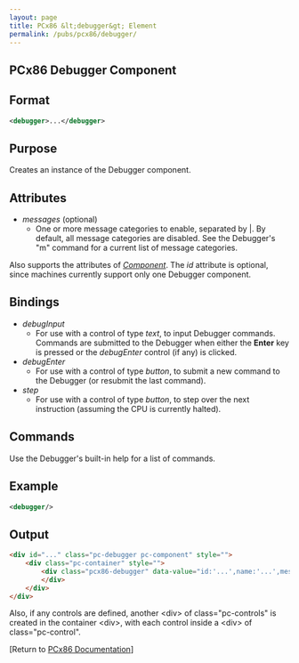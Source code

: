 ```yaml
---
layout: page
title: PCx86 &lt;debugger&gt; Element
permalink: /pubs/pcx86/debugger/
---
```


PCx86 Debugger Component
------------------------

Format
------

```xml
<debugger>...</debugger>
```

Purpose
-------

Creates an instance of the Debugger component.

Attributes
----------

* *messages* (optional)
	* One or more message categories to enable, separated by |. By default, all message categories are disabled.
	See the Debugger's "m" command for a current list of message categories.

Also supports the attributes of *[Component](/pubs/pcx86/component/)*. The *id* attribute is optional, since machines
currently support only one Debugger component.

Bindings
--------

* *debugInput*
	* For use with a control of type *text*, to input Debugger commands.  Commands are submitted to the Debugger
	when either the **Enter** key is pressed or the *debugEnter* control (if any) is clicked.
* *debugEnter*
	* For use with a control of type *button*, to submit a new command to the Debugger (or resubmit the last command).
* *step*
	* For use with a control of type *button*, to step over the next instruction (assuming the CPU is currently halted).

Commands
--------

Use the Debugger's built-in help for a list of commands.

Example
-------

```xml
<debugger/>
```

Output
------

```html
<div id="..." class="pc-debugger pc-component" style="">
    <div class="pc-container" style="">
        <div class="pcx86-debugger" data-value="id:'...',name:'...',messages:'...'">
        </div>
    </div>
</div>
```

Also, if any controls are defined, another &lt;div&gt; of class="pc-controls" is created in the container &lt;div&gt;,
with each control inside a &lt;div&gt; of class="pc-control".

[Return to [PCx86 Documentation](..)]
